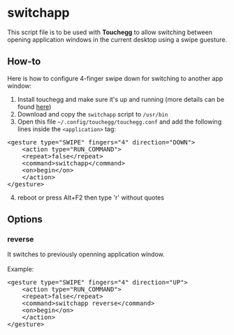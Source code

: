 # switchapp
This script file is to be used with <b>Touchegg</b> to allow switching between opening application windows in the current desktop using a swipe guesture.

## How-to
Here is how to configure 4-finger swipe down for switching to another app window:
1. Install touchegg and make sure it's up and running (more details can be found [here](https://github.com/JoseExposito/touchegg))
2. Download and copy the `switchapp` script to `/usr/bin`
3. Open this file `~/.config/touchegg/touchegg.conf` and add the following lines inside the `<application>` tag:
<pre>
&lt;gesture type=&quot;SWIPE&quot; fingers=&quot;4&quot; direction=&quot;DOWN&quot;&gt;
    &lt;action type=&quot;RUN_COMMAND&quot;&gt;
	&lt;repeat&gt;false&lt;/repeat&gt;
	&lt;command&gt;switchapp&lt;/command&gt;
	&lt;on&gt;begin&lt;/on&gt;
    &lt;/action&gt;
&lt;/gesture&gt;
</pre>
4. reboot or press Alt+F2 then type 'r' without quotes

## Options
### reverse 
It switches to previously openning application window. <br/></br>
Example:
<pre>
&lt;gesture type=&quot;SWIPE&quot; fingers=&quot;4&quot; direction=&quot;UP&quot;&gt;
    &lt;action type=&quot;RUN_COMMAND&quot;&gt;
	&lt;repeat&gt;false&lt;/repeat&gt;
	&lt;command&gt;switchapp reverse&lt;/command&gt;
	&lt;on&gt;begin&lt;/on&gt;
    &lt;/action&gt;
&lt;/gesture&gt;
</pre>
